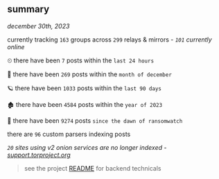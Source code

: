 
## summary
_december 30th, 2023_

currently tracking `163` groups across `299` relays & mirrors - _`101` currently online_

⏲ there have been `7` posts within the `last 24 hours`

🦈 there have been `269` posts within the `month of december`

🪐 there have been `1033` posts within the `last 90 days`

🏚 there have been `4584` posts within the `year of 2023`

🦕 there have been `9274` posts `since the dawn of ransomwatch`

there are `96` custom parsers indexing posts

_`20` sites using v2 onion services are no longer indexed - [support.torproject.org](https://support.torproject.org/onionservices/v2-deprecation/)_

> see the project [README](https://github.com/joshhighet/ransomwatch#ransomwatch--) for backend technicals
